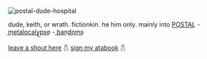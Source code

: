 ![postal-dude-hospital](https://github.com/user-attachments/assets/605d36e2-7ae2-498a-9060-c5dd16bd13a2)

dude, keith, or wrath. fictionkin. he him only. mainly into P͟O͟S͟T͟A͟L͟ - m͟e͟t͟a͟l͟o͟c͟a͟l͟y͟p͟s͟e͟ - b͟a͟n͟d͟o͟m͟s͟


[leave a shout here](https://www.last.fm/user/corpsehem) 𓆣 [sign my atabook](https://prophetoffalsehope.atabook.org/) 𓆣

